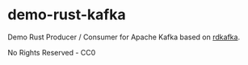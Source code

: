 # demo-rust-kafka

Demo Rust Producer / Consumer for Apache Kafka based on [rdkafka](https://github.com/fede1024/rust-rdkafka).

No Rights Reserved - CC0
